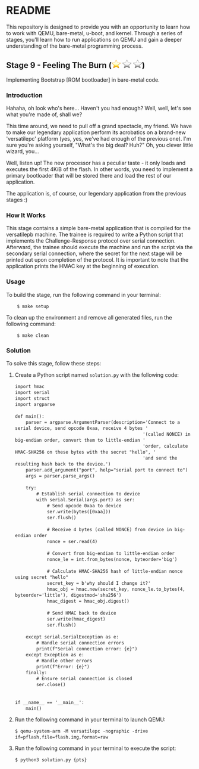 # README

This repository is designed to provide you with an opportunity to learn how to work with QEMU, bare-metal, u-boot, and kernel. Through a series of stages, you'll learn how to run applications on QEMU and gain a deeper understanding of the bare-metal programming process.

## Stage 9 - Feeling The Burn (![](../../resources/star.png) ![](../../resources/bstar.png) ![](../../resources/bstar.png))

Implementing Bootstrap [ROM bootloader] in bare-metal code.

### Introduction

Hahaha, oh look who's here... Haven't you had enough?
Well, well, let's see what you're made of, shall we?

This time around, we need to pull off a grand spectacle, my friend.
We have to make our legendary application perform its acrobatics on a brand-new 'versatilepc' platform (yes, yes, we've had enough of the previous one).
I'm sure you're asking yourself, "What's the big deal? Huh?" Oh, you clever little wizard, you...

Well, listen up!
The new processor has a peculiar taste - it only loads and executes the first 4KiB of the flash.
In other words, you need to implement a primary bootloader that will be stored there and load the rest of our application.

The application is, of course, our legendary application from the previous stages :)

### How It Works

This stage contains a simple bare-metal application that is compiled for the versatilepb machine. The trainee is required to write a Python script that implements the Challenge-Response protocol over serial connection.
Afterward, the trainee should execute the machine and run the script via the secondary serial connection, where the secret for the next stage will be printed out upon completion of the protocol. It is important to note that the application prints the HMAC key at the beginning of execution.

### Usage

To build the stage, run the following command in your terminal:
```
    $ make setup
```

To clean up the environment and remove all generated files, run the following command:
```
    $ make clean
```

### Solution

To solve this stage, follow these steps:

1. Create a Python script named `solution.py` with the following code:

    ```
    import hmac
    import serial
    import struct
    import argparse

    def main():
        parser = argparse.ArgumentParser(description='Connect to a serial device, send opcode 0xaa, receive 4 bytes '
                                                    '(called NONCE) in big-endian order, convert them to little-endian '
                                                    'order, calculate HMAC-SHA256 on these bytes with the secret "hello", '
                                                    'and send the resulting hash back to the device.')
        parser.add_argument("port", help="serial port to connect to")
        args = parser.parse_args()

        try:
            # Establish serial connection to device
            with serial.Serial(args.port) as ser:
                # Send opcode 0xaa to device
                ser.write(bytes([0xaa]))
                ser.flush()

                # Receive 4 bytes (called NONCE) from device in big-endian order
                nonce = ser.read(4)

                # Convert from big-endian to little-endian order
                nonce_le = int.from_bytes(nonce, byteorder='big')

                # Calculate HMAC-SHA256 hash of little-endian nonce using secret "hello"
                secret_key = b'why should I change it?'
                hmac_obj = hmac.new(secret_key, nonce_le.to_bytes(4, byteorder='little'), digestmod='sha256')
                hmac_digest = hmac_obj.digest()

                # Send HMAC back to device
                ser.write(hmac_digest)
                ser.flush()

        except serial.SerialException as e:
            # Handle serial connection errors
            print(f"Serial connection error: {e}")
        except Exception as e:
            # Handle other errors
            print(f"Error: {e}")
        finally:
            # Ensure serial connection is closed
            ser.close()


    if __name__ == '__main__':
        main()
    ```
2. Run the following command in your terminal to launch QEMU:

    ```
    $ qemu-system-arm -M versatilepc -nographic -drive if=pflash,file=flash.img,format=raw
    ```

3. Run the following command in your terminal to execute the script:

    ```
    $ python3 solution.py {pts}
    ```
